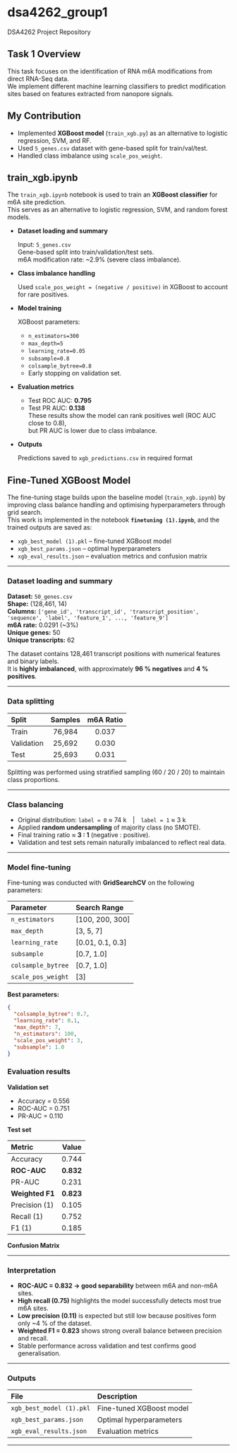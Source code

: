# dsa4262_group1
DSA4262 Project Repository

## Task 1 Overview
This task focuses on the identification of RNA m6A modifications from direct RNA-Seq data.  
We implement different machine learning classifiers to predict modification sites based on features extracted from nanopore signals.

## My Contribution
- Implemented **XGBoost model** (`train_xgb.py`) as an alternative to logistic regression, SVM, and RF.  
- Used `5_genes.csv` dataset with gene-based split for train/val/test.  
- Handled class imbalance using `scale_pos_weight`.  

## train_xgb.ipynb

The `train_xgb.ipynb` notebook is used to train an **XGBoost classifier** for m6A site prediction.  
This serves as an alternative to logistic regression, SVM, and random forest models.

- **Dataset loading and summary**
  
  Input: `5_genes.csv`  
  Gene-based split into train/validation/test sets.  
  m6A modification rate: ~2.9% (severe class imbalance).

- **Class imbalance handling**
  
  Used `scale_pos_weight = (negative / positive)` in XGBoost to account for rare positives.

- **Model training**
  
  XGBoost parameters:  
  - `n_estimators=300`  
  - `max_depth=5`  
  - `learning_rate=0.05`  
  - `subsample=0.8`  
  - `colsample_bytree=0.8`  
  - Early stopping on validation set.

- **Evaluation metrics**
  
  - Test ROC AUC: **0.795**  
  - Test PR AUC: **0.138**  
  These results show the model can rank positives well (ROC AUC close to 0.8),  
  but PR AUC is lower due to class imbalance.

- **Outputs**
  
  Predictions saved to `xgb_predictions.csv` in required format


## Fine-Tuned XGBoost Model

The fine-tuning stage builds upon the baseline model (`train_xgb.ipynb`) by improving class balance handling and optimising hyperparameters through grid search.  
This work is implemented in the notebook **`finetuning (1).ipynb`**, and the trained outputs are saved as:

- `xgb_best_model (1).pkl` – fine-tuned XGBoost model  
- `xgb_best_params.json` – optimal hyperparameters  
- `xgb_eval_results.json` – evaluation metrics and confusion matrix  

---

### **Dataset loading and summary**

**Dataset:** `50_genes.csv`  
**Shape:** (128,461, 14)  
**Columns:** `['gene_id', 'transcript_id', 'transcript_position', 'sequence', 'label', 'feature_1', ..., 'feature_9']`  
**m6A rate:** 0.0291 (~3%)  
**Unique genes:** 50  
**Unique transcripts:** 62  

The dataset contains 128,461 transcript positions with numerical features and binary labels.  
It is **highly imbalanced**, with approximately **96 % negatives** and **4 % positives**.

---

### **Data splitting**

| Split | Samples | m6A Ratio |
|:--|:--:|:--:|
| Train | 76,984 | 0.037 |
| Validation | 25,692 | 0.030 |
| Test | 25,693 | 0.031 |

Splitting was performed using stratified sampling (60 / 20 / 20) to maintain class proportions.

---

### **Class balancing**

- Original distribution: `label = 0` ≈ 74 k | `label = 1` ≈ 3 k  
- Applied **random undersampling** of majority class (no SMOTE).  
- Final training ratio ≈ **3 : 1** (negative : positive).  
- Validation and test sets remain naturally imbalanced to reflect real data.

---

### **Model fine-tuning**

Fine-tuning was conducted with **GridSearchCV** on the following parameters:

| Parameter | Search Range |
|:--|:--|
| `n_estimators` | [100, 200, 300] |
| `max_depth` | [3, 5, 7] |
| `learning_rate` | [0.01, 0.1, 0.3] |
| `subsample` | [0.7, 1.0] |
| `colsample_bytree` | [0.7, 1.0] |
| `scale_pos_weight` | [3] |

**Best parameters:**
```json
{
  "colsample_bytree": 0.7,
  "learning_rate": 0.1,
  "max_depth": 7,
  "n_estimators": 100,
  "scale_pos_weight": 3,
  "subsample": 1.0
}
```

### **Evaluation results**

**Validation set**

- Accuracy = 0.556  
- ROC-AUC = 0.751  
- PR-AUC = 0.110  

**Test set**

| Metric | Value |
|:--|:--:|
| Accuracy | 0.744 |
| **ROC-AUC** | **0.832** |
| PR-AUC | 0.231 |
| **Weighted F1** | **0.823** |
| Precision (1) | 0.105 |
| Recall (1) | 0.752 |
| F1 (1) | 0.185 |

**Confusion Matrix**


---

### **Interpretation**

- **ROC-AUC = 0.832 → good separability** between m6A and non-m6A sites.  
- **High recall (0.75)** highlights the model successfully detects most true m6A sites.  
- **Low precision (0.11)** is expected but still low because positives form only ~4 % of the dataset.  
- **Weighted F1 = 0.823** shows strong overall balance between precision and recall.  
- Stable performance across validation and test confirms good generalisation.

---

### **Outputs**

| File | Description |
|:--|:--|
| `xgb_best_model (1).pkl` | Fine-tuned XGBoost model |
| `xgb_best_params.json` | Optimal hyperparameters |
| `xgb_eval_results.json` | Evaluation metrics |


---



